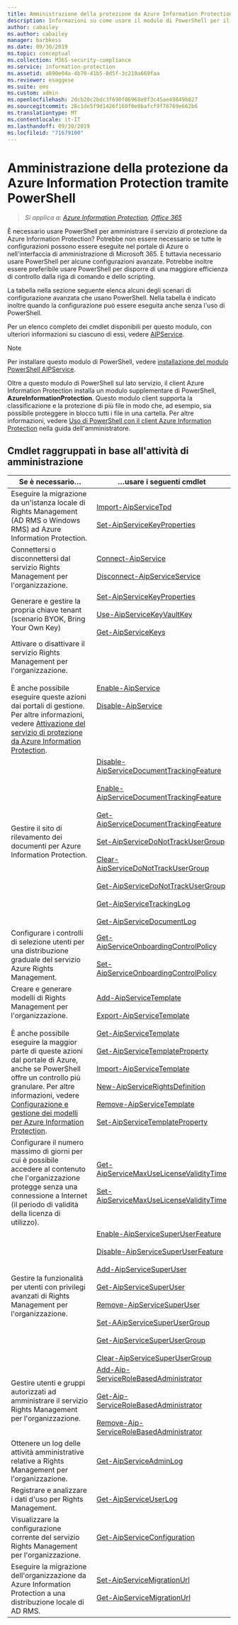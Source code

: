 ```yaml
---
title: Amministrazione della protezione da Azure Information Protection tramite PowerShell
description: Informazioni su come usare il modulo di PowerShell per il servizio di protezione da Azure Information Protection per amministrare questo servizio per il tenant.
author: cabailey
ms.author: cabailey
manager: barbkess
ms.date: 09/30/2019
ms.topic: conceptual
ms.collection: M365-security-compliance
ms.service: information-protection
ms.assetid: a890e04a-4b70-41b5-8d5f-3c210a669faa
ms.reviewer: esaggese
ms.suite: ems
ms.custom: admin
ms.openlocfilehash: 2dcb20c2bdc3f690f86968e8f3c45ae49849b827
ms.sourcegitcommit: 28c1de5f9d1426f160f0e0bafcf9f76769e662b6
ms.translationtype: MT
ms.contentlocale: it-IT
ms.lasthandoff: 09/30/2019
ms.locfileid: "71679100"
---
```

# <a name="administering-protection-from-azure-information-protection-by-using-powershell"></a>Amministrazione della protezione da Azure Information Protection tramite PowerShell

>*Si applica a: [Azure Information Protection](https://azure.microsoft.com/pricing/details/information-protection), [Office 365](https://download.microsoft.com/download/E/C/F/ECF42E71-4EC0-48FF-AA00-577AC14D5B5C/Azure_Information_Protection_licensing_datasheet_EN-US.pdf)*

È necessario usare PowerShell per amministrare il servizio di protezione da Azure Information Protection? Potrebbe non essere necessario se tutte le configurazioni possono essere eseguite nel portale di Azure o nell'interfaccia di amministrazione di Microsoft 365. È tuttavia necessario usare PowerShell per alcune configurazioni avanzate. Potrebbe inoltre essere preferibile usare PowerShell per disporre di una maggiore efficienza di controllo dalla riga di comando e dello scripting.

La tabella nella sezione seguente elenca alcuni degli scenari di configurazione avanzata che usano PowerShell. Nella tabella è indicato inoltre quando la configurazione può essere eseguita anche senza l'uso di PowerShell.

Per un elenco completo dei cmdlet disponibili per questo modulo, con ulteriori informazioni su ciascuno di essi, vedere [AIPService](/powershell/module/aipservice/?view=azureipps#aipservice).

> [!NOTE]
> Per installare questo modulo di PowerShell, vedere [installazione del modulo PowerShell AIPService](install-powershell.md).

Oltre a questo modulo di PowerShell sul lato servizio, il client Azure Information Protection installa un modulo supplementare di PowerShell, **AzureInformationProtection**. Questo modulo client supporta la classificazione e la protezione di più file in modo che, ad esempio, sia possibile proteggere in blocco tutti i file in una cartella. Per altre informazioni, vedere [Uso di PowerShell con il client Azure Information Protection](./rms-client/client-admin-guide-powershell.md) nella guida dell'amministratore.

## <a name="cmdlets-grouped-by-administration-task"></a>Cmdlet raggruppati in base all'attività di amministrazione

|Se è necessario…|…usare i seguenti cmdlet|
|-------------------|------------------------------|
|Eseguire la migrazione da un'istanza locale di Rights Management (AD RMS o Windows RMS) ad Azure Information Protection.|[Import-AipServiceTpd](/powershell/module/aipservice/import-aipservicetpd)<br /><br />[Set-AipServiceKeyProperties](/powershell/module/aipservice/set-aipservicekeyproperties)|
|Connettersi o disconnettersi dal servizio Rights Management per l'organizzazione.|[Connect-AipService](/powershell/module/aipservice/connect-aipservice)<br /><br />[Disconnect-AipServiceService](/powershell/module/aipservice/disconnect-aipservice)|
|Generare e gestire la propria chiave tenant (scenario BYOK, Bring Your Own Key)|[Set-AipServiceKeyProperties](/powershell/module/aipservice/set-aipservicekeyproperties)<br /><br />[Use-AipServiceKeyVaultKey](/powershell/module/aipservice/use-aipservicekeyvaultkey)<br /><br />[Get-AipServiceKeys](/powershell/module/aipservice/get-aipservicekeys)|
|Attivare o disattivare il servizio Rights Management per l'organizzazione.<br /><br />È anche possibile eseguire queste azioni dai portali di gestione. Per altre informazioni, vedere [Attivazione del servizio di protezione da Azure Information Protection](activate-service.md).|[Enable-AipService](/powershell/module/aipservice/enable-aipservice)<br /><br />[Disable-AipService](/powershell/module/aipservice/disable-aipservice)|
|Gestire il sito di rilevamento dei documenti per Azure Information Protection.|[Disable-AipServiceDocumentTrackingFeature](/powershell/module/aipservice/disable-aipservicedocumenttrackingfeature)<br /><br />[Enable-AipServiceDocumentTrackingFeature](/powershell/module/aipservice/enable-aipservicedocumenttrackingfeature)<br /><br />[Get-AipServiceDocumentTrackingFeature](/powershell/module/aipservice/get-aipservicedocumenttrackingfeature)<br /><br />[Set-AipServiceDoNotTrackUserGroup](/powershell/module/aipservice/set-aipservicedonottrackusergroup)<br /><br />[Clear-AipServiceDoNotTrackUserGroup](/powershell/module/aipservice/Clear-AipServiceDoNotTrackUserGroup)<br /><br />[Get-AipServiceDoNotTrackUserGroup](/powershell/module/aipservice/get-AipServiceDoNotTrackUserGroup)<br /><br />[Get-AipServiceTrackingLog](/powershell/module/aipservice/Get-AipServiceTrackingLog)<br /><br />[Get-AipServiceDocumentLog](/powershell/module/aipservice/Get-AipServiceDocumentLog)|
|Configurare i controlli di selezione utenti per una distribuzione graduale del servizio Azure Rights Management.|[Get-AipServiceOnboardingControlPolicy](/powershell/module/aipservice/get-aipserviceonboardingcontrolpolicy)<br /><br />[Set-AipServiceOnboardingControlPolicy](/powershell/module/aipservice/set-aipserviceonboardingcontrolpolicy)|
|Creare e generare modelli di Rights Management per l'organizzazione.<br /><br />È anche possibile eseguire la maggior parte di queste azioni dal portale di Azure, anche se PowerShell offre un controllo più granulare. Per altre informazioni, vedere [Configurazione e gestione dei modelli per Azure Information Protection](configure-policy-templates.md).|[Add-AipServiceTemplate](/powershell/module/aipservice/add-aipservicetemplate)<br /><br />[Export-AipServiceTemplate](/powershell/module/aipservice/export-aipservicetemplate)<br /><br />[Get-AipServiceTemplate](/powershell/module/aipservice/get-aipservicetemplate)<br /><br />[Get-AipServiceTemplateProperty](/powershell/module/aipservice/get-aipservicetemplateproperty)<br /><br />[Import-AipServiceTemplate](/powershell/module/aipservice/import-aipservicetemplate)<br /><br />[New-AipServiceRightsDefinition](/powershell/module/aipservice/new-aipservicerightsdefinition)<br /><br />[Remove-AipServiceTemplate](/powershell/module/aipservice/remove-aipservicetemplate)<br /><br />[Set-AipServiceTemplateProperty](/powershell/module/aipservice/set-aipservicetemplateproperty)|
|Configurare il numero massimo di giorni per cui è possibile accedere al contenuto che l'organizzazione protegge senza una connessione a Internet (il periodo di validità della licenza di utilizzo).|[Get-AipServiceMaxUseLicenseValidityTime](/powershell/module/aipservice/get-aipservicemaxuselicensevaliditytime)<br /><br />[Set-AipServiceMaxUseLicenseValidityTime](/powershell/module/aipservice/set-aipservicemaxuselicensevaliditytime)|
|Gestire la funzionalità per utenti con privilegi avanzati di Rights Management per l'organizzazione.|[Enable-AipServiceSuperUserFeature](/powershell/module/aipservice/enable-aipservicesuperuserfeature)<br /><br />[Disable-AipServiceSuperUserFeature](/powershell/module/aipservice/disable-aipservicesuperuserfeature)<br /><br />[Add-AipServiceSuperUser](/powershell/module/aipservice/add-aipservicesuperuser)<br /><br />[Get-AipServiceSuperUser](/powershell/module/aipservice/get-aipservicesuperuser)<br /><br />[Remove-AipServiceSuperUser](/powershell/module/aipservice/remove-aipservicesuperuser)<br /><br />[Set-AAipServiceSuperUserGroup](/powershell/module/aipservice/set-aipservicesuperusergroup)<br /><br />[Get-AipServiceSuperUserGroup](/powershell/module/aipservice/get-aipservicesuperusergroup)<br /><br />[Clear-AipServiceSuperUserGroup](/powershell/module/aipservice/clear-aipservicesuperusergroup)|
|Gestire utenti e gruppi autorizzati ad amministrare il servizio Rights Management per l'organizzazione.|[Add-Aip-ServiceRoleBasedAdministrator](/powershell/module/aipservice/add-aipservicerolebasedadministrator)<br /><br />[Get-Aip-ServiceRoleBasedAdministrator](/powershell/module/aipservice/get-aipservicerolebasedadministrator)<br /><br />[Remove-Aip-ServiceRoleBasedAdministrator](/powershell/module/aipservice/remove-aipservicerolebasedadministrator)|
|Ottenere un log delle attività amministrative relative a Rights Management per l'organizzazione.|[Get-AipServiceAdminLog](/powershell/module/aipservice/get-aipserviceadminlog)|
|Registrare e analizzare i dati d'uso per Rights Management.|[Get-AipServiceUserLog](/powershell/module/aipservice/get-aipserviceuserlog)|
|Visualizzare la configurazione corrente del servizio Rights Management per l'organizzazione.|[Get-AipServiceConfiguration](/powershell/module/aipservice/get-aipserviceconfiguration)|
|Eseguire la migrazione dell'organizzazione da Azure Information Protection a una distribuzione locale di AD RMS.|[Set-AipServiceMigrationUrl](/powershell/module/aipservice/set-aipservicemigrationurl)<br /><br />[Get-AipServiceMigrationUrl](/powershell/module/aipservice/get-aipservicemigrationurl)|

